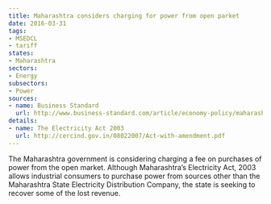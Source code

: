 ```yaml
---
title: Maharashtra considers charging for power from open parket
date: 2016-03-31
tags:
- MSEDCL
- tariff
states:
- Maharashtra
sectors:
- Energy
subsectors:
- Power
sources:
- name: Business Standard
  url: http://www.business-standard.com/article/economy-policy/maharashtra-for-levy-on-open-access-power-purchase-116032700345_1.html
details:
- name: The Electricity Act 2003
  url: http://cercind.gov.in/08022007/Act-with-amendment.pdf
---
```


The Maharashtra government is considering charging a fee on purchases of power from the open market. Although Maharashtra’s Electricity Act, 2003 allows industrial consumers to purchase power from sources other than the Maharashtra State Electricity Distribution Company, the state is seeking to recover some of the lost revenue.
